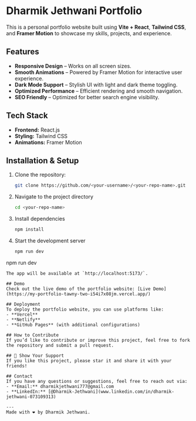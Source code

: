 # Dharmik Jethwani Portfolio

This is a personal portfolio website built using **Vite + React**, **Tailwind CSS**, and **Framer Motion** to showcase my skills, projects, and experience.

## Features
- **Responsive Design** – Works on all screen sizes.
- **Smooth Animations** – Powered by Framer Motion for interactive user experience.
- **Dark Mode Support** – Stylish UI with light and dark theme toggling.
- **Optimized Performance** – Efficient rendering and smooth navigation.
- **SEO Friendly** – Optimized for better search engine visibility.

## Tech Stack
- **Frontend:** React.js
- **Styling:** Tailwind CSS
- **Animations:** Framer Motion

## Installation & Setup

1. Clone the repository:
   ```sh
   git clone https://github.com/<your-username>/<your-repo-name>.git

2. Navigate to the project directory
    ```sh
    cd <your-repo-name>
3.  Install dependencies
    ```sh
    npm install
4. Start the development server
    ```sh
    npm run dev
 npm run dev
   ```
   The app will be available at `http://localhost:5173/`.

   ## Demo
Check out the live demo of the portfolio website: [Live Demo](https://my-portfolio-tawny-two-i54i7x08jm.vercel.app/)

## Deployment
To deploy the portfolio website, you can use platforms like:
- **Vercel**
- **Netlify**
- **GitHub Pages** (with additional configurations)

## How to Contribute
If you’d like to contribute or improve this project, feel free to fork the repository and submit a pull request.

## 🙌 Show Your Support
If you like this project, please star it and share it with your friends!

## Contact
If you have any questions or suggestions, feel free to reach out via:
- **Email:** dharmikjethwani777@gmail.com
- **LinkedIn:** [@Dharmik-Jethwani](www.linkedin.com/in/dharmik-jethwani-073109313)

---
Made with ❤️ by Dharmik Jethwani.


